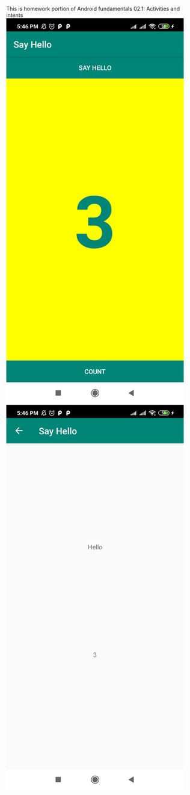 This is homework portion of Android fundamentals 02.1: Activities and intents
![](device-2020-03-18-174610.png)
![](device-2020-03-18-174633.png)